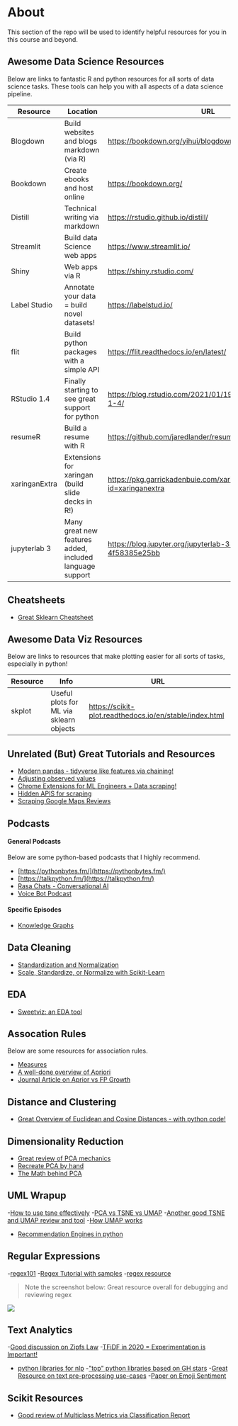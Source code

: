 # About

This section of the repo will be used to identify helpful resources for you in this course and beyond. 


## Awesome Data Science Resources

Below are links to fantastic R and python resources for all sorts of data science tasks.  These tools can help you with all aspects of a data science pipeline.  

| Resource  | Location | URL |
| ------------- | ------------- | ------------- |
| Blogdown  | Build websites and blogs markdown (via R)  | https://bookdown.org/yihui/blogdown/ |
| Bookdown  | Create ebooks and host online  | https://bookdown.org/ |
| Distill | Technical writing via markdown | https://rstudio.github.io/distill/ |
| Streamlit | Build data Science web apps | https://www.streamlit.io/ |
| Shiny | Web apps via R | https://shiny.rstudio.com/ |
| Label Studio | Annotate your data = build novel datasets! |https://labelstud.io/ |
| flit | Build python packages with a simple API | https://flit.readthedocs.io/en/latest/ |
| RStudio 1.4 | Finally starting to see great support for python | https://blog.rstudio.com/2021/01/19/announcing-rstudio-1-4/ |
| resumeR | Build a resume with R | https://github.com/jaredlander/resumer |
| xaringanExtra | Extensions for xaringan (build slide decks in R!) | https://pkg.garrickadenbuie.com/xaringanExtra/#/README?id=xaringanextra|
| jupyterlab 3 | Many great new features added, included language support | https://blog.jupyter.org/jupyterlab-3-0-is-out-4f58385e25bb |


## Cheatsheets

- [Great Sklearn Cheatsheet](https://s3.amazonaws.com/assets.datacamp.com/blog_assets/Scikit_Learn_Cheat_Sheet_Python.pdf)

## Awesome Data Viz Resources

Below are links to resources that make plotting easier for all sorts of tasks, especially in python!

| Resource  | Info | URL |
| ------------- | ------------- | ------------- |
| skplot | Useful plots for ML via sklearn objects | https://scikit-plot.readthedocs.io/en/stable/index.html |


## Unrelated (But) Great Tutorials and Resources

- [Modern pandas - tidyverse like features via chaining!](https://tomaugspurger.github.io/method-chaining)
- [Adjusting observed values](https://towardsai.net/p/data-science/how-when-and-why-should-you-normalize-standardize-rescale-your-data-3f083def38ff)
- [Chrome Extensions for ML Engineers + Data scraping!](https://pub.towardsai.net/must-have-chrome-extensions-for-machine-learning-engineers-and-data-scientists-5968bda69ee)
- [Hidden APIS for scraping](https://towardsdatascience.com/a-single-line-of-python-code-scraping-dataset-from-webpages-c9d2a8805d61)
- [Scraping Google Maps Reviews](https://towardsdatascience.com/scraping-google-maps-reviews-in-python-2b153c655fc2)
  


## Podcasts

#### General Podcasts
Below are some python-based podcasts that I highly recommend.

- [https://pythonbytes.fm/](https://pythonbytes.fm/)
- [https://talkpython.fm/](https://talkpython.fm/)
- [Rasa Chats - Conversational AI](https://anchor.fm/rasachats)
- [Voice Bot Podcast](https://voicebot.ai/voicebot-podcasts/)

#### Specific Episodes

- [Knowledge Graphs](https://twimlai.com/building-the-product-knowledge-graph-at-amazon-with-luna-dong/)


## Data Cleaning

- [Standardization and Normalization](https://www.analyticsvidhya.com/blog/2020/04/feature-scaling-machine-learning-normalization-standardization/)
- [Scale, Standardize, or Normalize with Scikit-Learn](https://towardsdatascience.com/scale-standardize-or-normalize-with-scikit-learn-6ccc7d176a02)

## EDA

- [Sweetviz: an EDA tool](https://github.com/fbdesignpro/sweetviz)


## Assocation Rules

Below are some resources for association rules.

- [Measures](https://michael.hahsler.net/research/association_rules/measures.html)
- [A well-done overview of Apriori](https://medium.com/cracking-the-data-science-interview/an-introduction-to-big-data-itemset-mining-a97a17e0665a)
- [Journal Article on Aprior vs FP Growth](http://www.ijcstjournal.org/volume-4/issue-4/IJCST-V4I4P28.pdf)


## Distance and Clustering

- [Great Overview of Euclidean and Cosine Distances - with python code!](https://cmry.github.io/notes/euclidean-v-cosine)

## Dimensionality Reduction

- [Great review of PCA mechanics](https://towardsdatascience.com/pca-clearly-explained-how-when-why-to-use-it-and-feature-importance-a-guide-in-python-7c274582c37e)
- [Recreate PCA by hand](https://sebastianraschka.com/Articles/2015_pca_in_3_steps.html)
- [The Math behind PCA](https://towardsdatascience.com/the-mathematics-behind-principal-component-analysis-fff2d7f4b643)


## UML Wrapup

-[How to use tsne effectively](https://distill.pub/2016/misread-tsne/)
-[PCA vs TSNE vs UMAP](https://towardsdatascience.com/dimensionality-reduction-for-data-visualization-pca-vs-tsne-vs-umap-be4aa7b1cb29)
-[Another good TSNE and UMAP review and tool](https://pair-code.github.io/understanding-umap/)
-[How UMAP works](https://towardsdatascience.com/how-exactly-umap-works-13e3040e1668)
- [Recommendation Engines in python](https://realpython.com/build-recommendation-engine-collaborative-filtering/)


## Regular Expressions

-[regex101](https://regex101.com/)
-[Regex Tutorial with samples](https://www.oreilly.com/content/an-introduction-to-regular-expressions/)
-[regex resource](https://www.regular-expressions.info/reference.html)

> Note the screenshot below:  Great resource overall for debugging and reviewing regex

![](https://snipboard.io/G0pfiK.jpg)

## Text Analytics

-[Good discussion on Zipfs Law](https://medium.com/@_init_/using-zipfs-law-to-improve-neural-language-models-4c3d66e6d2f6)
-[TFiDF in 2020 = Experimentation is Important!](https://towardsdatascience.com/a-gentle-introduction-to-calculating-the-tf-idf-values-9e391f8a13e5)
- [python libraries for nlp](https://towardsdatascience.com/python-libraries-for-natural-language-processing-be0e5a35dd64)
-["top" python libraries based on GH stars](https://kleiber.me/blog/2020/08/26/top-10-python-nlp-libraries-2020/)
-[Great Resource on text pre-processing use-cases](https://towardsdatascience.com/nlp-building-text-cleanup-and-preprocessing-pipeline-eba4095245a0)
-[Paper on Emoji Sentiment](https://journals.plos.org/plosone/article?id=10.1371/journal.pone.0144296)



## Scikit Resources

- [Good review of Multiclass Metrics via Classification Report](https://towardsdatascience.com/multi-class-metrics-made-simple-part-ii-the-f1-score-ebe8b2c2ca1)